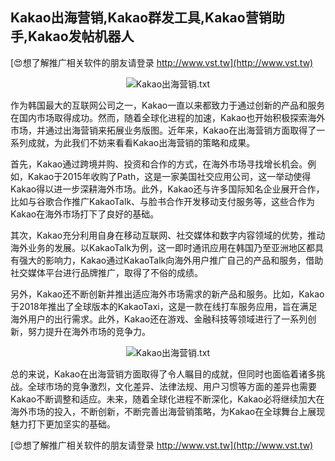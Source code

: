 ## **Kakao出海营销,Kakao群发工具,Kakao营销助手,Kakao发帖机器人**

[😍想了解推广相关软件的朋友请登录 http://www.vst.tw](http://www.vst.tw)

 <center><img src="https://vst.tw/MP4/tuiguang/png/3.png" alt="Kakao出海营销.txt"></center>

作为韩国最大的互联网公司之一，Kakao一直以来都致力于通过创新的产品和服务在国内市场取得成功。然而，随着全球化进程的加速，Kakao也开始积极探索海外市场，并通过出海营销来拓展业务版图。近年来，Kakao在出海营销方面取得了一系列成就，为此我们不妨来看看Kakao出海营销的策略和成果。

首先，Kakao通过跨境并购、投资和合作的方式，在海外市场寻找增长机会。例如，Kakao于2015年收购了Path，这是一家美国社交应用公司，这一举动使得Kakao得以进一步深耕海外市场。此外，Kakao还与许多国际知名企业展开合作，比如与谷歌合作推广KakaoTalk、与脸书合作开发移动支付服务等，这些合作为Kakao在海外市场打下了良好的基础。

其次，Kakao充分利用自身在移动互联网、社交媒体和数字内容领域的优势，推动海外业务的发展。以KakaoTalk为例，这一即时通讯应用在韩国乃至亚洲地区都具有强大的影响力，Kakao通过KakaoTalk向海外用户推广自己的产品和服务，借助社交媒体平台进行品牌推广，取得了不俗的成绩。

另外，Kakao还不断创新并推出适应海外市场需求的新产品和服务。比如，Kakao于2018年推出了全球版本的KakaoTaxi，这是一款在线打车服务应用，旨在满足海外用户的出行需求。此外，Kakao还在游戏、金融科技等领域进行了一系列创新，努力提升在海外市场的竞争力。

 <center><img src="https://vst.tw/MP4/tuiguang/png/2.png" alt="Kakao出海营销.txt"></center>

总的来说，Kakao在出海营销方面取得了令人瞩目的成就，但同时也面临着诸多挑战。全球市场的竞争激烈，文化差异、法律法规、用户习惯等方面的差异也需要Kakao不断调整和适应。未来，随着全球化进程不断深化，Kakao必将继续加大在海外市场的投入，不断创新，不断完善出海营销策略，为Kakao在全球舞台上展现魅力打下更加坚实的基础。

[😍想了解推广相关软件的朋友请登录 http://www.vst.tw](http://www.vst.tw)



